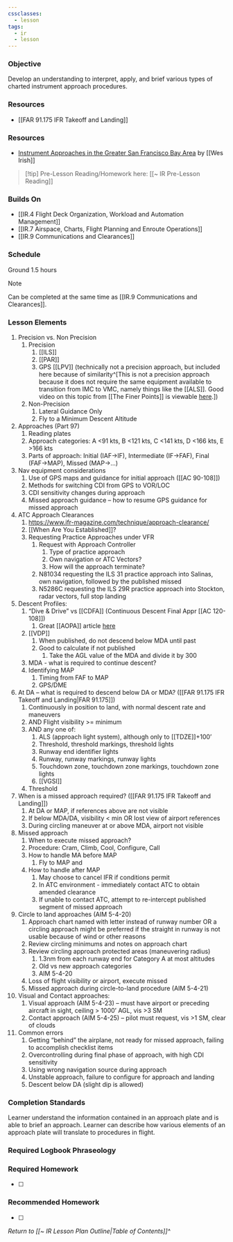 ```yaml
---
cssclasses:
  - lesson
tags:
  - ir
  - lesson
---
```

### Objective
Develop an understanding to interpret, apply, and brief various types of charted instrument approach procedures. 

### Resources
- [[FAR 91.175 IFR Takeoff and Landing]]

### Resources
- [Instrument Approaches in the Greater San Francisco Bay Area](https://sites.google.com/coyotehillconsulting.com/cfiwes/library/instrument-approaches) by [[Wes Irish]]

> [!tip] Pre-Lesson Reading/Homework here: [[~ IR Pre-Lesson Reading]]

### Builds On
- [[IR.4 Flight Deck Organization, Workload and Automation Management]]
- [[IR.7 Airspace, Charts, Flight Planning and Enroute Operations]]
- [[IR.9 Communications and Clearances]]

### Schedule
Ground 1.5 hours

> [!note] 
> Can be completed at the same time as [[IR.9 Communications and Clearances]].

### Lesson Elements
1. Precision vs. Non Precision
	1. Precision
		1. [[ILS]] 
		2. [[PAR]] 
		3. GPS [[LPV]] (technically not a precision approach, but included here because of similarity^[This is not a precision approach because it does not require the same equipment available to transition from IMC to VMC, namely things like the [[ALS]]. Good video on this topic from [[The Finer Points]] is viewable [here](https://www.youtube.com/watch?v=w1a-9KOdxQY).])
	2. Non-Precision
		1. Lateral Guidance Only
		2. Fly to a Minimum Descent Altitude
2. Approaches (Part 97)
	1. Reading plates 
	2. Approach categories: A <91 kts, B <121 kts, C <141 kts, D <166 kts, E >166 kts
	3. Parts of approach: Initial (IAF->IF), Intermediate (IF->FAF), Final (FAF->MAP), Missed (MAP->...)
3. Nav equipment considerations
	1. Use of GPS maps and guidance for initial approach ([[AC 90-108]])
	2. Methods for switching CDI from GPS to VOR/LOC 
	3. CDI sensitivity changes during approach 
	4. Missed approach guidance – how to resume GPS guidance for missed approach 
4. ATC Approach Clearances
	1. https://www.ifr-magazine.com/technique/approach-clearance/
	2. [[When Are You Established]]?
	3. Requesting Practice Approaches under VFR
		1. Request with Approach Controller
			1. Type of practice approach
			2. Own navigation or ATC Vectors?
			3. How will the approach terminate?
		2. N81034 requesting the ILS 31 practice approach into Salinas, own navigation, followed by the published missed
		3. N5286C requesting the ILS 29R practice approach into Stockton, radar vectors, full stop landing
5. Descent Profiles: 
	1. “Dive & Drive” vs [[CDFA]] (Continuous Descent Final Appr [[AC 120-108]])
		1. Great [[AOPA]] article [here](https://www.aopa.org/news-and-media/all-news/2020/march/pilot/on-instruments-diving-and-driving)
	2. [[VDP]]
		1. When published, do not descend below MDA until past
		2. Good to calculate if not published 
			1. Take the AGL value of the MDA and divide it by 300
	3. MDA - what is required to continue descent? 
	4. Identifying MAP
		1. Timing from FAF to MAP
		2. GPS/DME
6. At DA – what is required to descend below DA or MDA? ([[FAR 91.175 IFR Takeoff and Landing|FAR 91.175]]) 
	1. Continuously in position to land, with normal descent rate and maneuvers 
	2. AND Flight visibility >= minimum 
	3. AND any one of:
		1. ALS (approach light system), although only to [[TDZE]]+100’
		2. Threshold, threshold markings, threshold lights
		3. Runway end identifier lights
		4. Runway, runway markings, runway lights
		5. Touchdown zone, touchdown zone markings, touchdown zone lights
		6. [[VGSI]]
	4. Threshold
7. When is a missed approach required? ([[FAR 91.175 IFR Takeoff and Landing]])
	1. At DA or MAP, if references above are not visible 
	2. If below MDA/DA, visibility < min OR lost view of airport references 
	3. During circling maneuver at or above MDA, airport not visible 
8. Missed approach 
	1. When to execute missed approach?
	2. Procedure: Cram, Climb, Cool, Configure, Call
	3. How to handle MA before MAP 
		1. Fly to MAP and 
	4. How to handle after MAP
		1. May choose to cancel IFR if conditions permit
		2. In ATC environment - immediately contact ATC to obtain amended clearance
		3. If unable to contact ATC, attempt to re-intercept published segment of missed approach
9. Circle to land approaches (AIM 5-4-20)
	1. Approach chart named with letter instead of runway number OR a circling approach might be preferred if the straight in runway is not usable because of wind or other reasons
	2. Review circling minimums and notes on approach chart 
	3. Review circling approach protected areas (maneuvering radius)
		1. 1.3nm from each runway end for Category A at most altitudes
		2. Old vs new approach categories
		3. AIM 5-4-20
	4. Loss of flight visibility or airport, execute missed 
	5. Missed approach during circle-to-land procedure (AIM 5-4-21)
10. Visual and Contact approaches: 
	1. Visual approach (AIM 5-4-23) – must have airport or preceding aircraft in sight, ceiling > 1000’ AGL, vis >3 SM 
	2. Contact approach (AIM 5-4-25) – pilot must request, vis >1 SM, clear of clouds 
11. Common errors 
	1. Getting “behind” the airplane, not ready for missed approach, failing to accomplish checklist items 
	2. Overcontrolling during final phase of approach, with high CDI sensitivity 
	3. Using wrong navigation source during approach 
	4. Unstable approach, failure to configure for approach and landing 
	5. Descent below DA (slight dip is allowed)


### Completion Standards
Learner understand the information contained in an approach plate and is able to brief an approach. Learner can describe how various elements of an approach plate will translate to procedures in flight.

### Required Logbook Phraseology

### Required Homework
- [ ] 

### Recommended Homework
- [ ] 

*Return to [[~ IR Lesson Plan Outline|Table of Contents]]^*